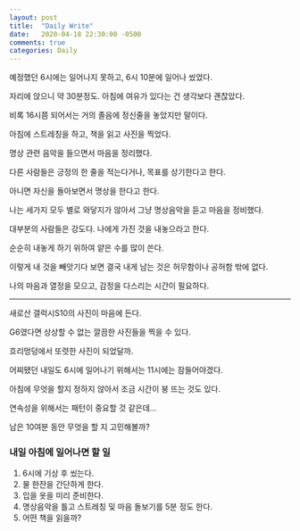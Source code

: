 ```yaml
---
layout: post
title:  "Daily Write"
date:   2020-04-18 22:30:00 -0500
comments: true
categories: Daily
---
```



예정했던 6시에는 일어나지 못하고, 6시 10분에 일어나 씼었다.

자리에 앉으니 약 30분정도. 아침에 여유가 있다는 건 생각보다 괜찮았다.

비록 16시쯤 되어서는 거의 졸음에 정신줄을 놓았지만 말이다.

아침에 스트레칭을 하고, 책을 읽고 사진을 찍었다.

명상 관련 음악을 들으면서 마음을 정리했다.

다른 사람들은 긍정의 한 줄을 적는다거나, 목표를 상기한다고 한다.

아니면 자신을 돌아보면서 명상을 한다고 한다.

나는 세가지 모두 별로 와닿지가 않아서 그냥 명상음악을 듣고 마음을 정비했다.

대부분의 사람들은 강도다. 나에게 가진 것을 내놓으라고 한다.

순순히 내놓게 하기 위하여 얕은 수를 많이 쓴다.

이렇게 내 것을 빼앗기다 보면 결국 내게 남는 것은 허무함이나 공허함 밖에 없다.

나의 마음과 열정을 모으고, 감정을 다스리는 시간이 필요하다.

---

새로산 갤럭시S10의 사진이 마음에 든다.

G6였다면 상상할 수 없는 깔끔한 사진들을 찍을 수 있다.

흐리멍덩에서 또렷한 사진이 되었달까.

어찌됐던 내일도 6시에 일어나기 위해서는 11시에는 잠들어야겠다.

아침에 무엇을 할지 정하지 않아서 조금 시간이 붕 뜨는 것도 있다.

연속성을 위해서는 패턴이 중요할 것 같은데...

남은 10여분 동안 무엇을 할 지 고민해볼까?

### 내일 아침에 일어나면 할 일

1. 6시에 기상 후 씼는다.
2. 물 한잔을 간단하게 한다.
3. 입을 옷을 미리 준비한다.
4. 명상음악을 틀고 스트레칭 및 마음 돌보기를 5분 정도 한다.
5. 어떤 책을 읽을까?